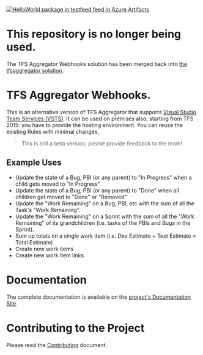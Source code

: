 
[![HelloWorld package in testfeed feed in Azure Artifacts](https://feeds.dev.azure.com/SherlockedLog/d7408a64-7d5b-4700-8bbe-c18ff67e6934/_apis/public/Packaging/Feeds/a57f4e84-6283-4d6a-a522-9fcaad99419c/Packages/019370b9-fc80-4b8e-9e58-95d088a4d645/Badge)](https://dev.azure.com/SherlockedLog/TrytoBuidl111/_packaging?_a=package&feed=a57f4e84-6283-4d6a-a522-9fcaad99419c&package=019370b9-fc80-4b8e-9e58-95d088a4d645&preferRelease=true)

# This repository is no longer being used. 
The TFS Aggregator Webhooks solution has been merged back into [the tfsaggregator solution](https://github.com/tfsaggregator/tfsaggregator/tree/develop).

# TFS Aggregator Webhooks.
This is an alternative version of TFS Aggregator that supports [Visual Studio Team Services (VSTS)](https://www.visualstudio.com/team-services/).
It can be used on premises also, starting from TFS 2015: you have to provide the hosting environment.
You can reuse the existing Rules with minimal changes.

> This is still a beta version, please provide feedback to the team!

## Example Uses

 - Update the state of a Bug, PBI (or any parent) to "In Progress" when a child gets moved to "In Progress"
 - Update the state of a Bug, PBI (or any parent) to "Done" when all children get moved to "Done" or "Removed"
 - Update the "Work Remaining" on a Bug, PBI, etc with the sum of all the Task's "Work Remaining".
 - Update the "Work Remaining" on a Sprint with the sum of all the "Work Remaining" of its grandchildren (i.e. tasks of the PBIs and Bugs in the Sprint).
 - Sum up totals on a single work item (i.e. Dev Estimate + Test Estimate = Total Estimate)
 - Create new work items
 - Create new work item links

# Documentation

The complete documentation is available on the [project's Documentation Site](https://tfsaggregator.github.io/).

# Contributing to the Project

Please read the [Contributing](CONTRIBUTING.md) document.

